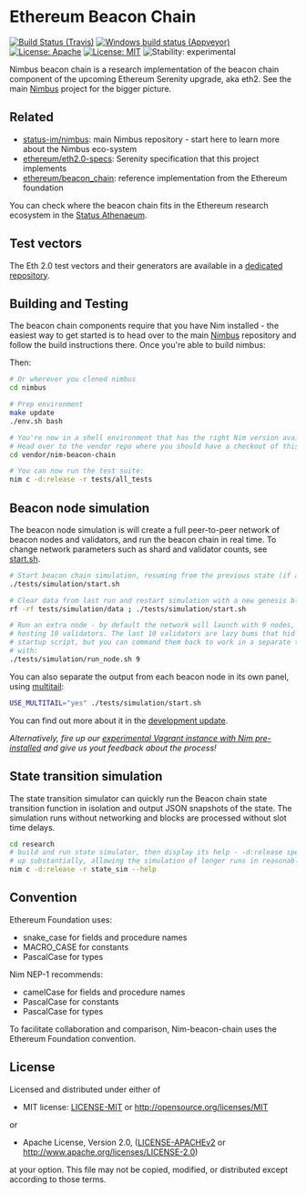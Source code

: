 # Ethereum Beacon Chain
[![Build Status (Travis)](https://img.shields.io/travis/status-im/nim-beacon-chain/master.svg?label=Linux%20/%20macOS "Linux/macOS build status (Travis)")](https://travis-ci.org/status-im/nim-beacon-chain)
[![Windows build status (Appveyor)](https://img.shields.io/appveyor/ci/nimbus/nim-beacon-chain/master.svg?label=Windows "Windows build status (Appveyor)")](https://ci.appveyor.com/project/nimbus/nim-beacon-chain)
[![License: Apache](https://img.shields.io/badge/License-Apache%202.0-blue.svg)](https://opensource.org/licenses/Apache-2.0)
[![License: MIT](https://img.shields.io/badge/License-MIT-blue.svg)](https://opensource.org/licenses/MIT)
![Stability: experimental](https://img.shields.io/badge/stability-experimental-orange.svg)

Nimbus beacon chain is a research implementation of the beacon chain component of the upcoming Ethereum Serenity upgrade, aka eth2. See the main [Nimbus](https://github.com/status-im/nimbus/) project for the bigger picture.

## Related

* [status-im/nimbus](https://github.com/status-im/nimbus/): main Nimbus repository - start here to learn more about the Nimbus eco-system
* [ethereum/eth2.0-specs](https://github.com/ethereum/eth2.0-specs/blob/master/specs/core/0_beacon-chain.md): Serenity specification that this project implements
* [ethereum/beacon_chain](https://github.com/ethereum/beacon_chain): reference implementation from the Ethereum foundation

You can check where the beacon chain fits in the Ethereum research ecosystem in the [Status Athenaeum](https://github.com/status-im/athenaeum/blob/b465626cc551e361492e56d32517b2cdadd7493f/ethereum_research_records.json#L38).

## Test vectors

The Eth 2.0 test vectors and their generators are available in a [dedicated repository](https://github.com/status-im/eth2-testgen).

## Building and Testing

The beacon chain components require that you have Nim installed - the easiest way to get started is to head over to the main [Nimbus](https://github.com/status-im/nimbus/) repository and follow the build instructions there. Once you're able to build nimbus:

Then:

```bash
# Or wherever you cloned nimbus
cd nimbus

# Prep environment
make update
./env.sh bash

# You're now in a shell environment that has the right Nim version available.
# Head over to the vendor repo where you should have a checkout of this project
cd vendor/nim-beacon-chain

# You can now run the test suite:
nim c -d:release -r tests/all_tests
```

## Beacon node simulation

The beacon node simulation is will create a full peer-to-peer network of beacon nodes and validators, and run the beacon chain in real time. To change network parameters such as shard and validator counts, see [start.sh](tests/simulation/start.sh).

```bash
# Start beacon chain simulation, resuming from the previous state (if any)
./tests/simulation/start.sh

# Clear data from last run and restart simulation with a new genesis block
rf -rf tests/simulation/data ; ./tests/simulation/start.sh

# Run an extra node - by default the network will launch with 9 nodes, each
# hosting 10 validators. The last 10 validators are lazy bums that hid from the
# startup script, but you can command them back to work in a separate terminal
# with:
./tests/simulation/run_node.sh 9
```

You can also separate the output from each beacon node in its own panel, using [multitail](http://www.vanheusden.com/multitail/):

```bash
USE_MULTITAIL="yes" ./tests/simulation/start.sh
```

You can find out more about it in the [development update](https://our.status.im/nimbus-development-update-2018-12-2/).

_Alternatively, fire up our [experimental Vagrant instance with Nim pre-installed](https://our.status.im/setting-up-a-local-vagrant-environment-for-nim-development/) and give us yout feedback about the process!_

## State transition simulation

The state transition simulator can quickly run the Beacon chain state transition function in isolation and output JSON snapshots of the state. The simulation runs without networking and blocks are processed without slot time delays.

```bash
cd research
# build and run state simulator, then display its help - -d:release speeds it
# up substantially, allowing the simulation of longer runs in reasonable time
nim c -d:release -r state_sim --help
```

## Convention

Ethereum Foundation uses:
  - snake_case for fields and procedure names
  - MACRO_CASE for constants
  - PascalCase for types

Nim NEP-1 recommends:
  - camelCase for fields and procedure names
  - PascalCase for constants
  - PascalCase for types

To facilitate collaboration and comparison, Nim-beacon-chain uses the Ethereum Foundation convention.

## License

Licensed and distributed under either of

* MIT license: [LICENSE-MIT](LICENSE-MIT) or http://opensource.org/licenses/MIT

or

* Apache License, Version 2.0, ([LICENSE-APACHEv2](LICENSE-APACHEv2) or http://www.apache.org/licenses/LICENSE-2.0)

at your option. This file may not be copied, modified, or distributed except according to those terms.
